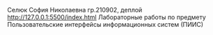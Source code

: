 Селюк София Николаевна гр.210902, деплой http://127.0.0.1:5500/index.html
Лабораторные работы по предмету Пользовательские интерфейсы информационных систем (ПИИС)
